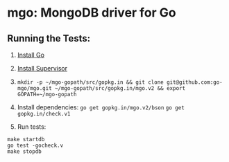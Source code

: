 # mgo: MongoDB driver for Go

## Running the Tests:
1) [Install Go](http://golang.org/doc/install)

2) [Install Supervisor](http://supervisord.org/installing.html)

3) `mkdir -p ~/mgo-gopath/src/gopkg.in && git clone git@github.com:go-mgo/mgo.git ~/mgo-gopath/src/gopkg.in/mgo.v2 && export GOPATH=~/mgo-gopath`

4) Install dependencies:
`go get gopkg.in/mgo.v2/bson`
`go get gopkg.in/check.v1`

5) Run tests:
```
make startdb
go test -gocheck.v
make stopdb
```
